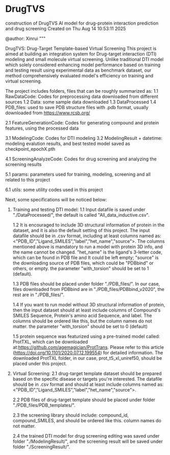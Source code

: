 # DrugTVS
construction of DrugTVS AI model for drug-protein interaction prediction and drug screening
Created on Thu Aug 14 10:53:11 2025

@author: Xinrui
"""

DrugTVS: Drug-Target Template-based Virtual Screening
This project is aimed at building an integration system for Drug-target interaction (DTI) modeling and small molecule virtual screening. 
Unlike traditional DTI model which solely considered enhancing model performance based on training and testing result 
using experimental data as benchmark dataset, our method comprehensively evaluated model's efficiency on training and virtual screening. 

The project includes folders, files that can be roughly summarized as: 
   1.1 RawDataCode: Codes for preprocessing data downloaded from different sources
   1.2 Data: some sample data downloaded
   1.3 DataProcessed 
   1.4 PDB_files: used to save PDB structure files with .pdb format, usually downloaded from https://www.rcsb.org/ 
   
   2.1 FeatureGenerationCode: Codes for generating compound and protein features, using the processed data

   3.1 ModelingCode: Codes for DTI modeling
   3.2 ModelingResult + datetime: modeling evalution results, and best tested model saved as checkpoint_epochX.pth

   4.1 ScreeningAnalyzeCode: Codes for drug screening and analyzing the screening results

   5.1 params: parameters used for training, modeling, screening and all related to this project

   6.1 utils: some utility codes used in this project


Next, some specifications will be noticed below:
 1. Training and testing DTI model:
     1.1 Input datafile is saved under "./DataProcessed/", the default is called "All_data_inductive.csv".

     1.2 It is encouraged to include 3D structural information of protein in the dataset, and it is also the default setting of this project. 
     The input datafile should be in .csv format, including at least columns named as: <"PDB_ID","Ligand_SMILES","label","het_name","source">. 
     The columns mentioned above is mandatory to run a model with protein 3D info, and the name cannot be changed. 
     "het_name" is the ligand's 3-letter code, which can be found in PDB file and It could be left empty; 
     "source" is the downloading source of PDB files, which could be "PDBbind" or others, or empty.
     the parameter "with_torsion" should be set to 1 (default).

     1.3 PDB files should be placed under folder "./PDB_files/". 
     In our case, files downloaded from PDBbind are in "./PDB_files/PDBbind_v2020", the rest are in "./PDB_files/".

     1.4 If you want to run model without 3D structural information of protein, then the input dataset should at least include columns of 
     Compound's SMILES Sequence, Protein's amino acid Sequence, and label. 
     The columns should be ordered like this, but the column names do not matter.
     the parameter "with_torsion" should be set to 0 (default)

     1.5 protein sequence was featurized using a pre-trained model called: ProtTXL, which can be downloaded at:https://github.com/agemagician/ProtTrans. 
     Please refer to this article (https://doi.org/10.1101/2020.07.12.199554) for detailed information. 
     The downloaded ProtTXL folder, in our case, prot_t5_xl_uniref50, should be placed under this project.

    
 2. Virtual Screening:
     2.1 drug-target template dataset should be prepared based on the specific disease or targets you're interested. 
     The datafile should be in .csv format and should at least include columns named as: <"PDB_ID","Ligand_SMILES","label","het_name","source">. 
     
     2.2 PDB files of drug-target template should be placed under folder "./PDB_files/PDB_templates/".

     2.3 the screening library should include: compound_id, compound_SMILES, and should be ordered like this. column names do not matter.

     2.4 the trained DTI model for drug screening editing was saved under folder "./ModelingResult/", and the screening result will be saved under folder "./ScreeningResult/".
